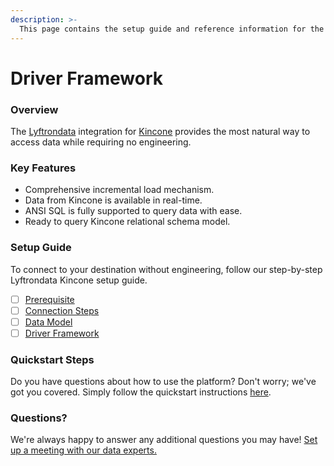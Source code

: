 ```yaml
---
description: >-
  This page contains the setup guide and reference information for the Kincone source connector.
---
```


# Driver Framework

### Overview

The [Lyftrondata](https://www.lyftrondata.com/) integration for [Kincone](None) provides the most natural way to access data while requiring no engineering.

### Key Features

* Comprehensive incremental load mechanism.
* Data from Kincone is available in real-time.&#x20;
* ANSI SQL is fully supported to query data with ease.
* Ready to query Kincone relational schema model.

### Setup Guide

To connect to your destination without engineering, follow our step-by-step Lyftrondata Kincone setup guide.

* [ ] [Prerequisite](../prerequisite.md)
* [ ] [Connection Steps](../connection-steps.md)
* [ ] [Data Model](../data-model/erd.md)
* [ ] [Driver Framework](../driver-framework/)

### Quickstart Steps

Do you have questions about how to use the platform? Don't worry; we've got you covered. Simply follow the quickstart instructions [here](../driver-framework/README.md).

### Questions? <a href="#questions" id="questions"></a>

We're always happy to answer any additional questions you may have! [Set up a meeting with our data experts.](https://www.lyftrondata.com/book-a-meeting/)



